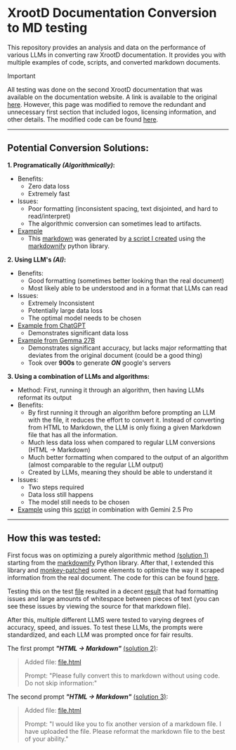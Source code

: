 # XrootD Documentation Conversion to MD testing
This repository provides an analysis and data on the performance of various LLMs in converting raw XrootD documentation. It provides you with multiple examples of code, scripts, and converted markdown documents.

> [!IMPORTANT]  
> All testing was done on the second XrootD documentation that was available on the documentation website. A link is available to the original [here](https://xrootd.web.cern.ch/doc/dev55/Syntax_config.htm).
> However, this page was modified to remove the redundant and unnecessary first section that included logos, licensing information, and other details. The modified code can be found [here](ExampleDoc/file.html).

___
## Potential Conversion Solutions: 

**1. Programatically *(Algorithmically)*:** <a name="sol-1"></a>
- Benefits:
  - Zero data loss
  - Extremely fast
- Issues:
  - Poor formatting (inconsistent spacing, text disjointed, and hard to read/interpret)
  - The algorithmic conversion can sometimes lead to artifacts.
- [Example](ExampleDoc/Algorithmic.md)
  - This [markdown](ExampleDoc/Algorithmic.md) was generated by [a script I created](scripts/convert.py) using the [markdownify](https://github.com/matthewwithanm/python-markdownify) python library.

**2. Using LLM's *(AI)*:** <a name="sol-2"></a>
- Benefits:
  - Good formatting (sometimes better looking than the real document)
  - Most likely able to be understood and in a format that LLMs can read
- Issues:
  - Extremely Inconsistent
  - Potentially large data loss
  - The optimal model needs to be chosen
- [Example from ChatGPT](ExampleDoc/CHATGPT/ChatGPT-Only.md)
  - Demonstrates significant data loss
- [Example from Gemma 27B](ExampleDoc/Gemma%203%2027B/gemm_3_27b_it-Only.md)
  - Demonstrates significant accuracy, but lacks major reformatting that deviates from the original document (could be a good thing)
  - Took over **900s** to generate ***ON*** google's servers

**3. Using a combination of LLMs and algorithms:** <a name="sol-3"></a>
- Method: First, running it through an algorithm, then having LLMs reformat its output
- Benefits:
  - By first running it through an algorithm before prompting an LLM with the file, it reduces the effort to convert it. Instead of converting from HTML to Markdown, the LLM is only fixing a given Markdown file that has all the information.
  - Much less data loss when compared to regular LLM conversions (HTML -> Markdown)
  - Much better formatting when compared to the output of an algorithm (almost comparable to the regular LLM output)
  - Created by LLMs, meaning they should be able to understand it
- Issues:
  - Two steps required
  - Data loss still happens
  - The model still needs to be chosen
- [Example](ExampleDoc/Gemini%202.5%20Pro/Gemini_2.5_Pro_Thinking-Only.md) using this [script](scripts/convert.py) in combination with Gemini 2.5 Pro

___
## How this was tested:

First focus was on optimizing a purely algorithmic method [(solution 1)](#sol-1) starting from the [markdownify](https://github.com/matthewwithanm/python-markdownify) Python library. After that, I extended this library and [monkey-patched](https://en.wikipedia.org/wiki/Monkey_patch) some elements to optimize the way it scraped information from the real document. The code for this can be found [here](scripts/convert.py).

Testing this on the test [file](ExampleDoc/file.html) resulted in a decent [result](ExampleDoc/Algorithmic.md) that had formatting issues and large amounts of whitespace between pieces of text (you can see these issues by viewing the source for that markdown file).

After this, multiple different LLMS were tested to varying degrees of accuracy, speed, and issues. To test these LLMs, the prompts were standardized, and each LLM was prompted once for fair results. 

The first prompt ***"HTML -> Markdown"*** [(solution 2)](#sol-2):

> Added file: [file.html](ExampleDoc/file.html)
> 
> Prompt: "Please fully convert this to markdown without using code. Do not skip information:"


The second prompt ***"HTML -> Markdown"*** [(solution 3)](#sol-3):

> Added file: [file.html](ExampleDoc/Algorithmic.md)
> 
> Prompt: "I would like you to fix another version of a markdown file. I have uploaded the file. Please reformat the markdown file to the best of your ability."





